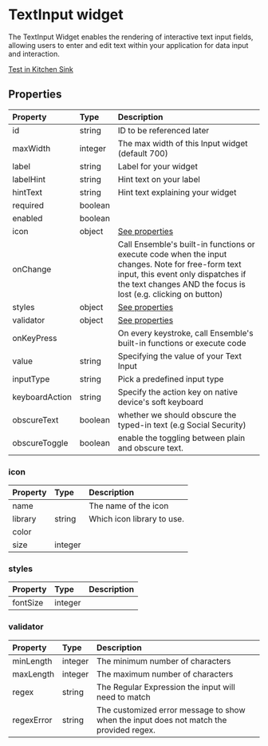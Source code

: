# TextInput widget

The TextInput Widget enables the rendering of interactive text input fields, allowing users to enter and edit text within your application for data input and interaction.

[Test in Kitchen Sink](https://studio.ensembleui.com/app/e24402cb-75e2-404c-866c-29e6c3dd7992/screen/abc081b1-bcb4-4db6-ae55-7987cb6c418e)

## Properties

| Property       | Type    | Description                                                                                                                                                                                              |
| :------------- | :------ | :------------------------------------------------------------------------------------------------------------------------------------------------------------------------------------------------------- |
| id             | string  | ID to be referenced later                                                                                                                                                                                |
| maxWidth       | integer | The max width of this Input widget (default 700)                                                                                                                                                         |
| label          | string  | Label for your widget                                                                                                                                                                                    |
| labelHint      | string  | Hint text on your label                                                                                                                                                                                  |
| hintText       | string  | Hint text explaining your widget                                                                                                                                                                         |
| required       | boolean |                                                                                                                                                                                                          |
| enabled        | boolean |                                                                                                                                                                                                          |
| icon           | object  | [See properties](#icon)                                                                                                                                                                                  |
| onChange       |         | Call Ensemble's built-in functions or execute code when the input changes. Note for free-form text input, this event only dispatches if the text changes AND the focus is lost (e.g. clicking on button) |
| styles         | object  | [See properties](#styles)                                                                                                                                                                                |
| validator      | object  | [See properties](#validator)                                                                                                                                                                             |
| onKeyPress     |         | On every keystroke, call Ensemble's built-in functions or execute code                                                                                                                                   |
| value          | string  | Specifying the value of your Text Input                                                                                                                                                                  |
| inputType      | string  | Pick a predefined input type                                                                                                                                                                             |
| keyboardAction | string  | Specify the action key on native device's soft keyboard                                                                                                                                                  |
| obscureText    | boolean | whether we should obscure the typed-in text (e.g Social Security)                                                                                                                                        |
| obscureToggle  | boolean | enable the toggling between plain and obscure text.                                                                                                                                                      |

### icon

| Property | Type    | Description                |
| :------- | :------ | :------------------------- |
| name     |         | The name of the icon       |
| library  | string  | Which icon library to use. |
| color    |         |                            |
| size     | integer |                            |

### styles

| Property | Type    | Description |
| :------- | :------ | :---------- |
| fontSize | integer |             |

### validator

| Property   | Type    | Description                                                                            |
| :--------- | :------ | :------------------------------------------------------------------------------------- |
| minLength  | integer | The minimum number of characters                                                       |
| maxLength  | integer | The maximum number of characters                                                       |
| regex      | string  | The Regular Expression the input will need to match                                    |
| regexError | string  | The customized error message to show when the input does not match the provided regex. |
